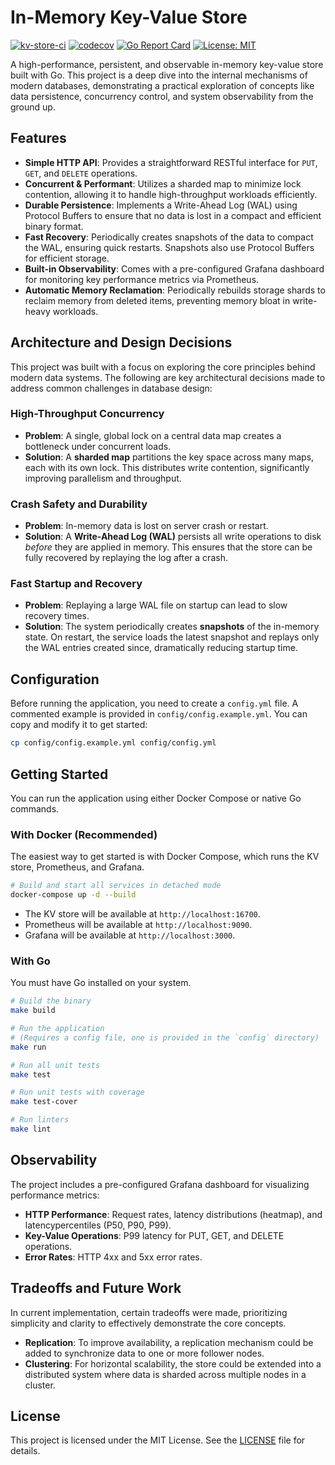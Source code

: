 # In-Memory Key-Value Store

[![kv-store-ci](https://github.com/shrtyk/kv-store/actions/workflows/ci.yml/badge.svg)](https://github.com/shrtyk/kv-store/actions/workflows/ci.yml)
[![codecov](https://codecov.io/github/shrtyk/kv-store/graph/badge.svg?token=GVFCB943N5)](https://codecov.io/github/shrtyk/kv-store)
[![Go Report Card](https://goreportcard.com/badge/github.com/shrtyk/kv-store)](https://goreportcard.com/report/github.com/shrtyk/kv-store)
[![License: MIT](https://img.shields.io/badge/License-MIT-yellow.svg)](https://opensource.org/licenses/MIT)

A high-performance, persistent, and observable in-memory key-value store built with Go. This project is a deep dive into the internal mechanisms of modern databases, demonstrating a practical exploration of concepts like data persistence, concurrency control, and system observability from the ground up.

## Features

- **Simple HTTP API**: Provides a straightforward RESTful interface for `PUT`, `GET`, and `DELETE` operations.
- **Concurrent & Performant**: Utilizes a sharded map to minimize lock contention, allowing it to handle high-throughput workloads efficiently.
- **Durable Persistence**: Implements a Write-Ahead Log (WAL) using Protocol Buffers to ensure that no data is lost in a compact and efficient binary format.
- **Fast Recovery**: Periodically creates snapshots of the data to compact the WAL, ensuring quick restarts. Snapshots also use Protocol Buffers for efficient storage.
- **Built-in Observability**: Comes with a pre-configured Grafana dashboard for monitoring key performance metrics via Prometheus.
- **Automatic Memory Reclamation**: Periodically rebuilds storage shards to reclaim memory from deleted items, preventing memory bloat in write-heavy workloads.

## Architecture and Design Decisions

This project was built with a focus on exploring the core principles behind modern data systems. The following are key architectural decisions made to address common challenges in database design:

### High-Throughput Concurrency

- **Problem**: A single, global lock on a central data map creates a bottleneck under concurrent loads.
- **Solution**: A **sharded map** partitions the key space across many maps, each with its own lock. This distributes write contention, significantly improving parallelism and throughput.

### Crash Safety and Durability

- **Problem**: In-memory data is lost on server crash or restart.
- **Solution**: A **Write-Ahead Log (WAL)** persists all write operations to disk _before_ they are applied in memory. This ensures that the store can be fully recovered by replaying the log after a crash.

### Fast Startup and Recovery

- **Problem**: Replaying a large WAL file on startup can lead to slow recovery times.
- **Solution**: The system periodically creates **snapshots** of the in-memory state. On restart, the service loads the latest snapshot and replays only the WAL entries created since, dramatically reducing startup time.

## Configuration

Before running the application, you need to create a `config.yml` file. A commented example is provided in `config/config.example.yml`. You can copy and modify it to get started:

```bash
cp config/config.example.yml config/config.yml
```

## Getting Started

You can run the application using either Docker Compose or native Go commands.

### With Docker (Recommended)

The easiest way to get started is with Docker Compose, which runs the KV store, Prometheus, and Grafana.

```bash
# Build and start all services in detached mode
docker-compose up -d --build
```

- The KV store will be available at `http://localhost:16700`.
- Prometheus will be available at `http://localhost:9090`.
- Grafana will be available at `http://localhost:3000`.

### With Go

You must have Go installed on your system.

```bash
# Build the binary
make build

# Run the application
# (Requires a config file, one is provided in the `config` directory)
make run

# Run all unit tests
make test

# Run unit tests with coverage
make test-cover

# Run linters
make lint
```

## Observability

The project includes a pre-configured Grafana dashboard for visualizing performance metrics:

- **HTTP Performance**: Request rates, latency distributions (heatmap), and latencypercentiles (P50, P90, P99).
- **Key-Value Operations**: P99 latency for PUT, GET, and DELETE operations.
- **Error Rates**: HTTP 4xx and 5xx error rates.

## Tradeoffs and Future Work

In current implementation, certain tradeoffs were made, prioritizing simplicity and clarity to effectively demonstrate the core concepts.

- **Replication**: To improve availability, a replication mechanism could be added to synchronize data to one or more follower nodes.
- **Clustering**: For horizontal scalability, the store could be extended into a distributed system where data is sharded across multiple nodes in a cluster.

## License

This project is licensed under the MIT License. See the [LICENSE](LICENSE) file for details.
